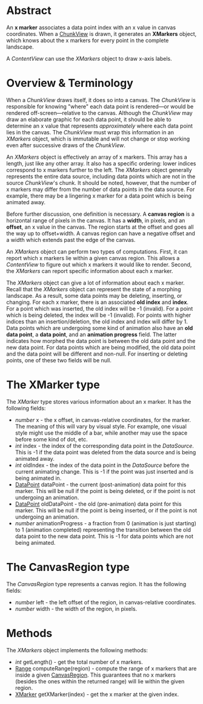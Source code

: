 # Abstract

An **x marker** associates a data point index with an x value in canvas coordinates. When a [ChunkView](ChunkView.md) is drawn, it generates an **XMarkers** object, which knows about the x markers for every point in the complete landscape.

A *ContentView* can use the *XMarkers* object to draw x-axis labels.

# Overview & Terminology

When a *ChunkView* draws itself, it does so into a canvas. The *ChunkView* is responsible for knowing "where" each data point is rendered&mdash;or would be rendered off-screen&mdash;relative to the canvas. Although the *ChunkView* may draw an elaborate graphic for each data point, it should be able to determine an x value that represents *approximately* where each data point lies in the canvas. The *ChunkView* must wrap this information in an *XMarkers* object, which is immutable and will not change or stop working even after successive draws of the *ChunkView*.

An *XMarkers* object is effectively an array of x markers. This array has a length, just like any other array. It also has a specific ordering: lower indices correspond to x markers further to the left. The *XMarkers* object generally represents the entire data source, including data points which are not in the source *ChunkView*'s chunk. It should be noted, however, that the number of x markers may differ from the number of data points in the data source. For example, there may be a lingering x marker for a data point which is being animated away.

Before further discussion, one definition is necessary. A **canvas region** is a horizontal range of pixels in the canvas. It has a **width**, in pixels, and an **offset**, an x value in the canvas. The region starts at the offset and goes all the way up to offset+width. A canvas region can have a negative offset and a width which extends past the edge of the canvas.

An *XMarkers* object can perform two types of computations. First, it can report which x markers lie within a given canvas region. This allows a *ContentView* to figure out which x markers it would like to render. Second, the *XMarkers* can report specific information about each x marker.

The *XMarkers* object can give a lot of information about each x marker. Recall that the *XMarkers* object can represent the state of a morphing landscape. As a result, some data points may be deleting, inserting, or changing. For each x marker, there is an associated **old index** and **index**. For a point which was inserted, the old index will be -1 (invalid). For a point which is being deleted, the index will be -1 (invalid). For points with higher indices than an insertion/deletion, the old index and index will differ by 1. Data points which are undergoing some kind of animation also have an **old data point**, a **data point**, and an **animation progress** field. The latter indicates how morphed the data point is between the old data point and the new data point. For data points which are being modified, the old data point and the data point will be different and non-null. For inserting or deleting points, one of these two fields will be null.

# The XMarker type

The *XMarker* type stores various information about an x marker. It has the following fields:

 * *number* x - the x offset, in canvas-relative coordinates, for the marker. The meaning of this will vary by visual style. For example, one visual style might use the middle of a bar, while another may use the space before some kind of dot, etc.
 * *int* index - the index of the corresponding data point in the *DataSource*. This is -1 if the data point was deleted from the data source and is being animated away.
 * *int* oldIndex - the index of the data point in the *DataSource* before the current animating change. This is -1 if the point was just inserted and is being animated in.
 * [DataPoint](../DataSource.md#the-datapoint-type) dataPoint - the current (post-animation) data point for this marker. This will be null if the point is being deleted, or if the point is not undergoing an animation.
 * [DataPoint](../DataSource.md#the-datapoint-type) oldDataPoint - the old (pre-animation) data point for this marker. This will be null if the point is being inserted, or if the point is not undergoing an animation.
 * *number* animationProgress - a fraction from 0 (animation is just starting) to 1 (animation completed) representing the transition between the old data point to the new data point. This is -1 for data points which are not being animated.

# The CanvasRegion type

The *CanvasRegion* type represents a canvas region. It has the following fields:

 * *number* left - the left offset of the region, in canvas-relative coordinates.
 * *number* width - the width of the region, in pixels.

# Methods

The *XMarkers* object implements the following methods:

 * *int* getLength() - get the total number of x markers.
 * [Range](VisualStyle.md#the-range-type) computeRange(region) - compute the range of x markers that are inside a given [CanvasRegion](#the-canvasregion-type). This guarantees that no x markers (besides the ones within the returned range) will lie within the given region.
 * [XMarker](#the-xmarker-type) getXMarker(index) - get the x marker at the given index.
